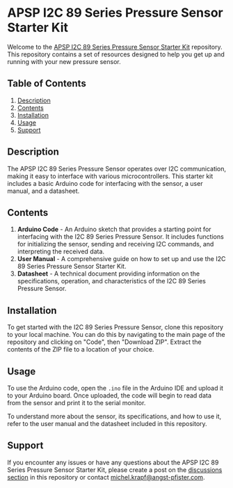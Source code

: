 # APSP I2C 89 Series Pressure Sensor Starter Kit

Welcome to the [APSP I2C 89 Series Pressure Sensor Starter Kit](https://sensorsandpower.angst-pfister.com/de/produkte/drucksensoren-kraftsensoren/produkt/starter-kit-89-series/) repository. This repository contains a set of resources designed to help you get up and running with your new pressure sensor. 

## Table of Contents
1. [Description](#description)
2. [Contents](#contents)
3. [Installation](#installation)
4. [Usage](#usage)
5. [Support](#support)

## Description
The APSP I2C 89 Series Pressure Sensor operates over I2C communication, making it easy to interface with various microcontrollers. This starter kit includes a basic Arduino code for interfacing with the sensor, a user manual, and a datasheet.

## Contents
1. **Arduino Code** - An Arduino sketch that provides a starting point for interfacing with the I2C 89 Series Pressure Sensor. It includes functions for initializing the sensor, sending and receiving I2C commands, and interpreting the received data.
2. **User Manual** - A comprehensive guide on how to set up and use the I2C 89 Series Pressure Sensor Starter Kit.
3. **Datasheet** - A technical document providing information on the specifications, operation, and characteristics of the I2C 89 Series Pressure Sensor.

## Installation
To get started with the I2C 89 Series Pressure Sensor, clone this repository to your local machine. You can do this by navigating to the main page of the repository and clicking on "Code", then "Download ZIP". Extract the contents of the ZIP file to a location of your choice.

## Usage
To use the Arduino code, open the `.ino` file in the Arduino IDE and upload it to your Arduino board. Once uploaded, the code will begin to read data from the sensor and print it to the serial monitor.

To understand more about the sensor, its specifications, and how to use it, refer to the user manual and the datasheet included in this repository.

## Support
If you encounter any issues or have any questions about the APSP I2C 89 Series Pressure Sensor Starter Kit, please create a post on the [discussions section](https://github.com/APSP-AG/89_starterkit_documentation/discussions) in this repository or contact michel.krapf@angst-pfister.com.



